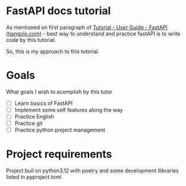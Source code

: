 # FastAPI docs tutorial

As mentioned on first paragraph of [Tutorial - User Guide - FastAPI (tiangolo.com)](https://fastapi.tiangolo.com/tutorial/) - best way to understand and practice fastAPI is to write code  by this tutorial.

So, this is my approach to this tutorial. 

# Goals

What goals I wish to acomplish by this tutor

* [ ] Learn basics of FastAPI
* [ ] Implement some self features along the way
* [ ] Practice English
* [ ] Practice git
* [ ] Practice python project management

# Project requirements

Project buil on python3.12 with poetry and some development llibraries listed in pyproject.toml
